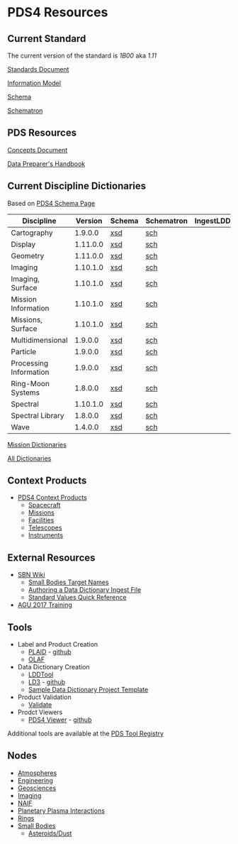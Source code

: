 # PDS4 Resources

## Current Standard

The current version of the standard is _1B00_ aka _1.11_

[Standards Document](https://pds.nasa.gov/datastandards/documents/sr/current)

[Information Model](https://pds.nasa.gov/datastandards/documents/im/current)

[Schema](https://pds.nasa.gov/datastandards/schema/released/pds/v1/PDS4_PDS_1B00.xsd)

[Schematron](https://pds.nasa.gov/datastandards/schema/released/pds/v1/PDS4_PDS_1B00.sch)

## PDS Resources

[Concepts Document](https://pds.nasa.gov/datastandards/documents/concepts)

[Data Preparer's Handbook](https://pds.nasa.gov/datastandards/documents/dph/current)

## Current Discipline Dictionaries

Based on [PDS4 Schema Page](https://pds.nasa.gov/datastandards/schema/released/)

| Discipline             | Version  | Schema                                                                                                     | Schematron                                                                                                 | IngestLDD | GitHub                                                               |
|------------------------|----------|------------------------------------------------------------------------------------------------------------|------------------------------------------------------------------------------------------------------------|-----------|----------------------------------------------------------------------|
| Cartography            | 1.9.0.0  | [xsd](https://pds.nasa.gov/datastandards/schema/released/cart/v1/PDS4_CART_1900.xsd)                       | [sch](https://pds.nasa.gov/datastandards/schema/released/cart/v1/PDS4_CART_1900.sch)                       |           | [github](https://github.com/nasa-pds-data-dictionaries/ldd-cart)     |
| Display                | 1.11.0.0 | [xsd](https://pds.nasa.gov/datastandards/schema/released/disp/v1/PDS4_DISP_1B00.xsd)                       | [sch](https://pds.nasa.gov/datastandards/schema/released/disp/v1/PDS4_DISP_1B00.sch)                       |           |                                                                      |
| Geometry               | 1.11.0.0 | [xsd](https://pds.nasa.gov/datastandards/schema/released/geom/v1/PDS4_GEOM_1B00_1610.xsd)                  | [sch](https://pds.nasa.gov/datastandards/schema/released/geom/v1/PDS4_GEOM_1B00_1610.sch)                  |           | [github](https://github.com/nasa-pds-data-dictionaries/ldd-geom)     |
| Imaging                | 1.10.1.0 | [xsd](https://pds.nasa.gov/datastandards/schema/released/img/v1/PDS4_IMG_1A10.xsd)                         | [sch](https://pds.nasa.gov/datastandards/schema/released/img/v1/PDS4_IMG_1A10.sch)                         |           | [github](https://github.com/nasa-pds-data-dictionaries/ldd-imaging)  |
| Imaging, Surface       | 1.10.1.0 | [xsd](https://pds.nasa.gov/datastandards/schema/released/img_surface/v1/PDS4_IMG_SURFACE_1A10.xsd)         | [sch](https://pds.nasa.gov/datastandards/schema/released/img_surface/v1/PDS4_IMG_SURFACE_1A10.sch)         |           |                                                                      |
| Mission Information    | 1.10.1.0 | [xsd](https://pds.nasa.gov/datastandards/schema/released/mission/msn/v1/PDS4_MSN_1A10.xsd)                 | [sch](https://pds.nasa.gov/datastandards/schema/released/mission/msn/v1/PDS4_MSN_1A10.sch)                 |           |                                                                      |
| Missions, Surface      | 1.10.1.0 | [xsd](https://pds.nasa.gov/datastandards/schema/released/mission/msn_surface/v1/PDS4_MSN_SURFACE_1A10.xsd) | [sch](https://pds.nasa.gov/datastandards/schema/released/mission/msn_surface/v1/PDS4_MSN_SURFACE_1A10.sch) |           |                                                                      |
| Multidimensional       | 1.9.0.0  | [xsd](https://pds.nasa.gov/datastandards/schema/released/mission/multi/v1/PDS4_MULTI_1900_1000.xsd)        | [sch](https://pds.nasa.gov/datastandards/schema/released/mission/multi/v1/PDS4_MULTI_1900_1000.sch)        |           | [github](https://github.com/nasa-pds-data-dictionaries/ldd-multi)    |
| Particle               | 1.9.0.0  | [xsd](https://pds.nasa.gov/datastandards/schema/released/particle/v1/PDS4_PARTICLE_1900_1100.xsd)          | [sch](https://pds.nasa.gov/datastandards/schema/released/particle/v1/PDS4_PARTICLE_1900_1100.sch)          |           | [github](https://github.com/nasa-pds-data-dictionaries/ldd-particle) |
| Processing Information | 1.9.0.0  | [xsd](https://pds.nasa.gov/datastandards/schema/released/proc/v1/PDS4_PROC_1900.xsd)                       | [sch](https://pds.nasa.gov/datastandards/schema/released/proc/v1/PDS4_PROC_1900.sch)                       |           |                                                                      |
| Ring-Moon Systems      | 1.8.0.0  | [xsd](https://pds.nasa.gov/datastandards/schema/released/rings/v1/PDS4_RINGS_1800_1500.xsd)                | [sch](https://pds.nasa.gov/datastandards/schema/released/rings/v1/PDS4_RINGS_1800_1500.sch)                |           | [github](https://github.com/nasa-pds-data-dictionaries/ldd-rings)    |
| Spectral               | 1.10.1.0 | [xsd](https://pds.nasa.gov/datastandards/schema/released/sp/v1/PDS4_SP_1A10.xsd)                           | [sch](https://pds.nasa.gov/datastandards/schema/released/sp/v1/PDS4_SP_1A10.sch)                           |           |                                                                      |
| Spectral Library       | 1.8.0.0  | [xsd](https://pds.nasa.gov/datastandards/schema/released/speclib/v1/PDS4_SPECLIB_1000.xsd)                 | [sch](https://pds.nasa.gov/datastandards/schema/released/speclib/v1/PDS4_SPECLIB_1000.sch)                 |           |                                                                      |
| Wave                   | 1.4.0.0  | [xsd](https://pds.nasa.gov/datastandards/schema/released/wave/v1/PDS4_WAVE_1000.xsd)                       | [sch](https://pds.nasa.gov/datastandards/schema/released/wave/v1/PDS4_WAVE_1000.sch)                       |           | [github](https://github.com/nasa-pds-data-dictionaries/ldd-wave)     |

[Mission Dictionaries](dictionaries/mission.html)

[All Dictionaries](dictionaries/index.html)

## Context Products

* [PDS4 Context Products](https://starbase.jpl.nasa.gov/pds4/context-pds4/)
  * [Spacecraft](https://starbase.jpl.nasa.gov/pds4/context-pds4/instrument_host/)
  * [Missions](https://starbase.jpl.nasa.gov/pds4/context-pds4/investigation/)
  * [Facilities](https://starbase.jpl.nasa.gov/pds4/context-pds4/facility/)
  * [Telescopes](https://starbase.jpl.nasa.gov/pds4/context-pds4/telescope/)
  * [Instruments](https://starbase.jpl.nasa.gov/pds4/context-pds4/instrument/)

## External Resources

* [SBN Wiki](http://sbndev.astro.umd.edu/wiki/SBN_PDS4_Wiki)
  * [Small Bodies Target Names](http://sbndev.astro.umd.edu/wiki/Target_Names)
  * [Authoring a Data Dictionary Ingest File](http://sbndev.astro.umd.edu/wiki/Creating_the_Ingest_LDD_Dictionary_Input_File)
  * [Standard Values Quick Reference](http://sbndev.astro.umd.edu/wiki/Standard_Values_Quick_Reference#In_.3CPrimary_Result_Summary.3E.2F.3CScience_Facets.3E_3)
* [AGU 2017 Training](https://pds.jpl.nasa.gov/datastandards/training/2017-agu/)

## Tools

* Label and Product Creation
  * [PLAID](https://plaid.jpl.nasa.gov/) - [github](https://github.com/nasa-pds/PLAID)
  * [OLAF](https://olaf.psi.edu)
* Data Dictionary Creation
  * [LDDTool](https://pds.jpl.nasa.gov/tools/about/ldd/)
  * [LD3](https://ld3.psi.edu) - [github](https://github.com/sbn-psi/ldd-transform)
  * [Sample Data Dictionary Project Template](https://github.com/nasa-pds-data-dictionaries/ldd-template)
* Product Validation
  * [Validate](https://pds.jpl.nasa.gov/tools/about/validate/)
* Prodct Viewers
  * [PDS4 Viewer](http://sbndev.astro.umd.edu/wiki/PDS4_Viewer) - [github](https://github.com/Small-Bodies-Node/pds4_tools)

Additional tools are available at the [PDS Tool Registry](https://pds.nasa.gov/tools/tool-registry/)

## Nodes

* [Atmospheres](https://pds-atmospheres.nmsu.edu/)
* [Engineering](https://pds-engineering.jpl.nasa.gov/)
* [Geosciences](http://pds-geosciences.wustl.edu/)
* [Imaging](https://pds-imaging.jpl.nasa.gov/)
* [NAIF](https://naif.jpl.nasa.gov/naif/)
* [Planetary Plasma Interactions](https://pds-ppi.igpp.ucla.edu/)
* [Rings](https://pds-rings.seti.org/)
* [Small Bodies](https://pds-smallbodies.astro.umd.edu/)
  * [Asteroids/Dust](https://sbn.psi.edu)